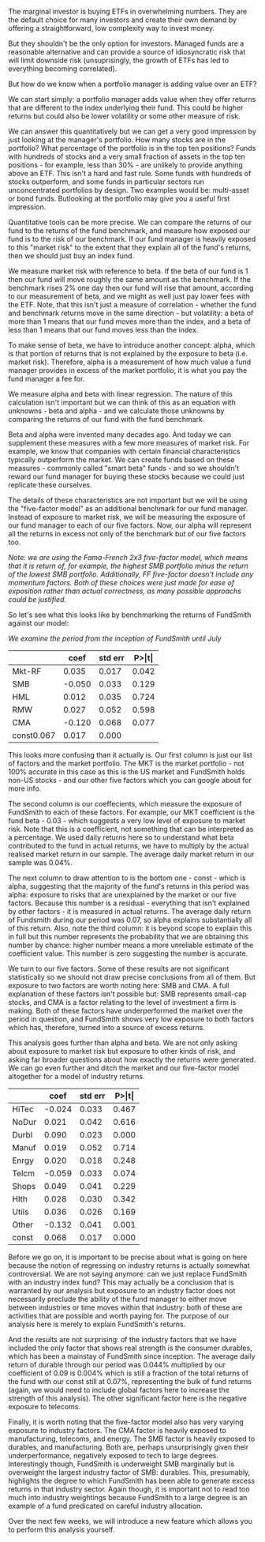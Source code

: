 The marginal investor is buying ETFs in overwhelming numbers. They are the default choice for many investors and create their own demand by offering a straightforward, low complexity way to invest money.

But they shouldn't be the only option for investors. Managed funds are a reasonable alternative and can provide a source of idiosyncratic risk that will limit downside risk (unsuprisingly, the growth of ETFs has led to everything becoming correlated).

But how do we know when a portfolio manager is adding value over an ETF?

We can start simply: a portfolio manager adds value when they offer returns that are different to the index underlying their fund. This could be higher returns but could also be lower volatility or some other measure of risk.

We can answer this quantitatively but we can get a very good impression by just looking at the manager's portfolio. How many stocks are in the portfolio? What percentage of the portfolio is in the top ten positions? Funds with hundreds of stocks and a very small fraction of assets in the top ten positions - for example, less than 30% - are unlikely to provide anything above an ETF. This isn't a hard and fast rule. Some funds with hundreds of stocks outperform, and some funds in particular sectors run unconcentrated portfolios by design. Two examples would be: multi-asset or bond funds. Butlooking at the portfolio may give you a useful first impression.

Quantitative tools can be more precise. We can compare the returns of our fund to the returns of the fund benchmark, and measure how exposed our fund is to the risk of our benchmark. If our fund manager is heavily exposed to this "market risk" to the extent that they explain all of the fund's returns, then we should just buy an index fund.

We measure market risk with reference to beta. If the beta of our fund is 1 then our fund will move roughly the same amount as the benchmark. If the benchmark rises 2% one day then our fund will rise that amount, according to our measurement of beta, and we might as well just pay lower fees with the ETF. Note, that this isn't just a measure of correlation - whether the fund and benchmark returns move in the same direction - but volatility: a beta of more than 1 means that our fund moves more than the index, and a beta of less than 1 means that our fund moves less than the index.

To make sense of beta, we have to introduce another concept: alpha, which is that portion of returns that is not explained by the exposure to beta (i.e. market risk). Therefore, alpha is a measurement of how much value a fund manager provides in excess of the market portfolio, it is what you pay the fund manager a fee for.

We measure alpha and beta with linear regression. The nature of this calculation isn't important but we can think of this as an equation with unknowns - beta and alpha - and we calculate those unknowns by comparing the returns of our fund with the fund benchmark.

Beta and alpha were invented many decades ago. And today we can supplement these measures with a few more measures of market risk. For example, we know that companies with certain financial characteristics typically outperform the market. We can create funds based on these measures - commonly called "smart beta" funds - and so we shouldn't reward our fund manager for buying these stocks because we could just replicate these ourselves.

The details of these characteristics are not important but we will be using the "five-factor model" as an additional benchmark for our fund manager. Instead of exposure to market risk, we will be measuring the exposure of our fund manager to each of our five factors. Now, our alpha will represent all the returns in excess not only of the benchmark but of our five factors too.

*Note: we are using the Fama-French 2x3 five-factor model, which means that it is return of, for example, the highest SMB portfolio minus the return of the lowest SMB portfolio. Additionally, FF five-factor doesn't include any momentum factors. Both of these choices were just made for ease of exposition rather than actual correctness, as many possible approachs could be justified.*

So let's see what this looks like by benchmarking the returns of FundSmith against our model:

*We examine the period from the inception of FundSmith until July*

<table>
  <thead>
    <th></th>
    <th>coef</th>
    <th>std err</th>
    <th>P>|t|</th>
  </thead>
  <tbody>
    <tr><td>Mkt-RF</td><td>0.035</td><td>0.017</td><td>0.042</td></tr>
    <tr><td>SMB</td><td>-0.050</td><td>0.033</td><td>0.129</td></tr>
    <tr><td>HML</td><td>0.012</td><td>0.035</td><td>0.724</td></tr>
    <tr><td>RMW</td><td>0.027</td><td>0.052</td><td>0.598</td></tr>
    <tr><td>CMA</td><td>-0.120</td><td>0.068</td><td>0.077</td></tr>
    <tr><td>const</td<td>0.067</td><td>0.017</td><td>0.000</td></tr>
  </tbody>
</table>

This looks more confusing than it actually is. Our first column is just our list of factors and the market portfolio. The MKT is the market portfolio - not 100% accurate in this case as this is the US market and FundSmith holds non-US stocks - and our other five factors which you can google about for more info. 

The second column is our coeffecients, which measure the exposure of FundSmith to each of these factors. For example, our MKT coefficient is the fund beta - 0.03 - which suggests a very low level of exposure to market risk. Note that this is a coefficient, not something that can be interpreted as a percentage. We used daily returns here so to understand what beta contributed to the fund in actual returns, we have to multiply by the actual realised market return in our sample. The average daily market return in our sample was 0.04%.

The next column to draw attention to is the bottom one - const - which is alpha, suggesting that the majority of the fund's returns in this period was alpha: exposure to risks that are unexplained by the market or our five factors. Because this number is a residual - everything that isn't explained by other factors - it is measured in actual returns. The average daily return of Fundsmith during our period was 0.07, so alpha explains substantially all of this return. Also, note the third column: it is beyond scope to explain this in full but this number represents the probability that we are obtaining this number by chance: higher number means a more unreliable estimate of the coefficient value. This number is zero suggesting the number is accurate.

We turn to our five factors. Some of these results are not significant statistically so we should not draw precise conclusions from all of them. But exposure to two factors are worth noting here: SMB and CMA. A full explanation of these factors isn't possible but: SMB represents small-cap stocks, and CMA is a factor relating to the level of investment a firm is making. Both of these factors have underperformed the market over the period in question, and FundSmith shows very low exposure to both factors which has, therefore, turned into a source of excess returns.

This analysis goes further than alpha and beta. We are not only asking about exposure to market risk but exposure to other kinds of risk, and asking far broader questions about how exactly the returns were generated. We can go even further and ditch the market and our five-factor model altogether for a model of industry returns. 

<table>
  <thead>
    <th></th>
    <th>coef</th>
    <th>std err</th>
    <th>P>|t|</th>
  </thead>
  <tbody>
    <tr><td>HiTec</td><td>-0.024</td><td>0.033</td><td>0.467</td></tr>
    <tr><td>NoDur</td><td>0.021</td><td>0.042</td><td>0.616</td></tr>
    <tr><td>Durbl</td><td>0.090</td><td>0.023</td><td>0.000</td></tr>
    <tr><td>Manuf</td><td>0.019</td><td>0.052</td><td>0.714</td></tr>
    <tr><td>Enrgy</td><td>0.020</td><td>0.018</td><td>0.248</td></tr>
    <tr><td>Telcm</td><td>-0.059</td><td>0.033</td><td>0.074</td></tr>
    <tr><td>Shops</td><td>0.049</td><td>0.041</td><td>0.229</td></tr>
    <tr><td>Hlth</td><td>0.028</td><td>0.030</td><td>0.342</td></tr>
    <tr><td>Utils</td><td>0.036</td><td>0.026</td><td>0.169</td></tr>
    <tr><td>Other</td><td>-0.132</td><td>0.041</td><td>0.001</td></tr>
    <tr><td>const</td><td>0.068</td><td>0.017</td><td>0.000</td></tr>
  </tbody>
</table>

Before we go on, it is important to be precise about what is going on here because the notion of regressing on industry returns is actually somewhat controversial. We are not saying anymore: can we just replace FundSmith with an industry index fund? This may actually be a conclusion that is warranted by our analysis but exposure to an industry factor does not necessarily preclude the ability of the fund manager to either move between industries or time moves within that industry: both of these are activities that are possible and worth paying for. The purpose of our analysis here is merely to explain FundSmith's returns.

And the results are not surprising: of the industry factors that we have included the only factor that shows real strength is the consumer durables, which has been a mainstay of FundSmith since inception. The average daily return of durable through our period was 0.044% multiplied by our coefficient of 0.09 is 0.004% which is still a fraction of the total returns of the fund with our const still at 0.07%, representing the bulk of fund returns (again, we would need to include global factors here to increase the strength of this analysis). The other significant factor here is the negative exposure to telecoms. 

Finally, it is worth noting that the five-factor model also has very varying exposure to industry factors. The CMA factor is heavily exposed to manufacturing, telecoms, and energy. The SMB factor is heavily exposed to durables, and manufacturing. Both are, perhaps unsurprisingly given their underperformance, negatively exposed to tech to large degrees. Interestingly though, FundSmith is underweight SMB marginally but is overweight the largest industry factor of SMB: durables. This, presumably, highlights the degree to which FundSmith has been able to generate excess returns in that industry sector. Again though, it is important not to read too much into industry weightings because FundSmith to a large degree is an example of a fund predicated on careful industry allocation.

Over the next few weeks, we will introduce a new feature which allows you to perform this analysis yourself.

